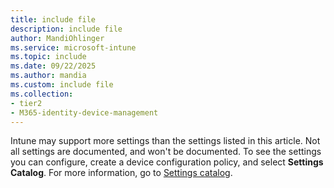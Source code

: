 ```yaml
---
title: include file
description: include file
author: MandiOhlinger
ms.service: microsoft-intune
ms.topic: include
ms.date: 09/22/2025
ms.author: mandia
ms.custom: include file
ms.collection:
- tier2
- M365-identity-device-management
---
```


<!-- This include file is used in the Windows reference settings lists in /configuration. -->

Intune may support more settings than the settings listed in this article. Not all settings are documented, and won't be documented. To see the settings you can configure, create a device configuration policy, and select **Settings Catalog**. For more information, go to [Settings catalog](../configuration/settings-catalog.md).
